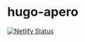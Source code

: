 # hugo-apero

[![Netlify Status](https://api.netlify.com/api/v1/badges/314207ed-87a7-43eb-a3bf-8af22ce2eb80/deploy-status)](https://app.netlify.com/sites/hugo-apero-docs/deploys)